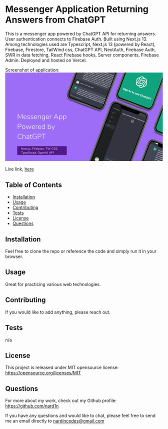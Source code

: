# Messenger Application Returning Answers from ChatGPT

This is a messenger app powered by ChatGPT API for returning answers. User authentication connects to Firebase Auth. Built using Next.js 13. Among technologies used are Typescript, Next.js 13 (powered by React), Firebase, Firestore, TailWind css, ChatGPT API, NextAuth, Firebase Auth, SWR in data fetching, React Firebase hooks, Server components, Firebase Admin. Deployed and hosted on Vercel.


Screenshot of application:
![Screenshot](./screenshot.png)

Live link, [here](https://chatgpt-sage.vercel.app/)

## Table of Contents

* [Installation](#Installation)
* [Usage](#Usage)
* [Contributing](#Contributing)
* [Tests](#Tests)
* [License](#License)
* [Questions](#Questions)

## Installation
Feel free to clone the repo or reference the code and simply run it in your browser.

## Usage
Great for practicing various web technologies.

## Contributing
If you would like to add anything, please reach out.

## Tests
n/a

## License
This project is released under MIT opensource license:
https://opensource.org/licenses/MIT

## Questions
For more about my work, check out my Github profile: https://github.com/nard1n

If you have any questions and would like to chat, please feel free to send me an email directly to nardincodes@gmail.com